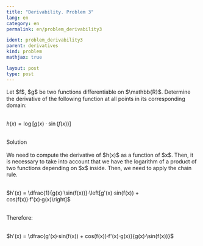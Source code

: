 ```yaml
---
title: "Derivability. Problem 3"
lang: en
category: en
permalink: en/problem_derivability3

ident: problem_derivability3
parent: derivatives
kind: problem
mathjax: true

layout: post
type: post
---
```


<div>
Let $f$, $g$ be two functions diﬀerentiable on $\mathbb{R}$. Determine the derivative of the following function at all points in its corresponding domain: <br><br>

$h(x) = \log\left[g(x)·\sin(f(x))\right]$<br><br>

<div class="bcblue boxdissap">
Solution
</div><br>

<div class="dissap">
We need to compute the derivative of $h(x)$ as a function of $x$. Then, it is necessary to take into account that we have the logarithm of a product of two functions depending on $x$ inside. Then, we need to apply the chain rule.<br><br>

$h'(x) = \dfrac{1}{g(x)·\sin(f(x))}·\left[g'(x)·sin(f(x)) + cos(f(x))·f'(x)·g(x)\right]$<br><br> 

Therefore:<br><br>

$h'(x) = \dfrac{g'(x)·sin(f(x)) + cos(f(x))·f'(x)·g(x)}{g(x)·\sin(f(x))}$<br><br>


</div>
